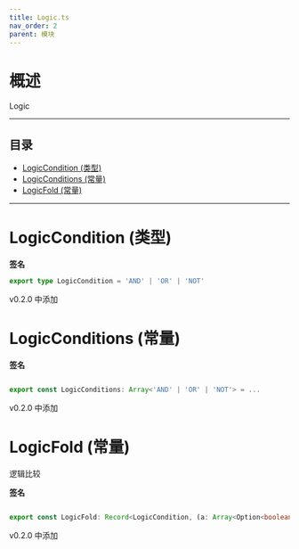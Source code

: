 ```yaml
---
title: Logic.ts
nav_order: 2
parent: 模块
---
```


# 概述

Logic

---

<h2 class="text-delta">目录</h2>

- [LogicCondition (类型)](#logiccondition-%E7%B1%BB%E5%9E%8B)
- [LogicConditions (常量)](#logicconditions-%E5%B8%B8%E9%87%8F)
- [LogicFold (常量)](#logicfold-%E5%B8%B8%E9%87%8F)

---

# LogicCondition (类型)

**签名**

```ts
export type LogicCondition = 'AND' | 'OR' | 'NOT'
```

v0.2.0 中添加

# LogicConditions (常量)

**签名**

```ts

export const LogicConditions: Array<'AND' | 'OR' | 'NOT'> = ...

```

v0.2.0 中添加

# LogicFold (常量)

逻辑比较

**签名**

```ts

export const LogicFold: Record<LogicCondition, (a: Array<Option<boolean>>) => Option<boolean>> = ...

```

v0.2.0 中添加
